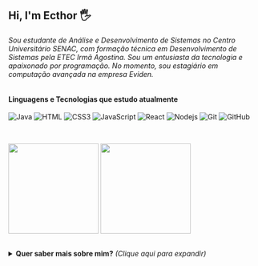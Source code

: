 ## Hi, I'm Ecthor :raised_hand_with_fingers_splayed: 

###### Sou estudante de Análise e Desenvolvimento de Sistemas no Centro Universitário SENAC, com formação técnica em Desenvolvimento de Sistemas pela ETEC Irmã Agostina. Sou um entusiasta da tecnologia e apaixonado por programação. No momento, sou estagiário em computação avançada na empresa Eviden.

#### Linguagens e Tecnologias que estudo atualmente

![Java](https://img.shields.io/badge/Java-ED8B00?style=for-the-badge&logo=openjdk&logoColor=black "Java")
![HTML](https://img.shields.io/badge/HTML5-E34F26?style=for-the-badge&logo=html5&logoColor=white "HTML")
![CSS3](https://img.shields.io/badge/CSS3-1572B6?style=for-the-badge&logo=css3&logoColor=white "CSS")
![JavaScript](https://img.shields.io/badge/JavaScript-F7DF1E?style=for-the-badge&logo=javascript&logoColor=black "JavaScript")
![React](https://img.shields.io/badge/React-20232A?style=for-the-badge&logo=react&logoColor=61DAFB "React")
![Nodejs](https://img.shields.io/badge/Node.js-43853D?style=for-the-badge&logo=node.js&logoColor=white "Nodejs")
![Git](https://img.shields.io/badge/git-%23F05033.svg?style=for-the-badge&logo=git&logoColor=white "Git")
![GitHub](https://img.shields.io/badge/github-%23121011.svg?style=for-the-badge&logo=github&logoColor=white "GitHub")

<br>

<img height="180em" align="center" src="https://github-readme-stats.vercel.app/api?username=EcthorSilva&show_icons=true&title_color=808080&border_color=808080&icon_color=808080&text_color=808080&theme=transparent&include_all_commits=false&rank_icon=github"/> <img height="180em" align="center" src="https://github-readme-stats.vercel.app/api/top-langs/?username=EcthorSilva&layout=donut&langs_count=5&theme=transparent&title_color=808080&border_color=808080&icon_color=808080&text_color=808080"/>

<br>

<details>
  <summary>
      <b>Quer saber mais sobre mim?</b>
      <i>(Clique aqui para expandir)</i>
    </summary>

### Skills 

<div style="display: inline_block">
    <img aling="center" alt="" src="https://img.shields.io/badge/Microsoft_Excel-217346?style=for-the-badge&logo=microsoft-excel&logoColor=white" />
    <img aling="center" alt="" src="https://img.shields.io/badge/Microsoft_Word-2B579A?style=for-the-badge&logo=microsoft-word&logoColor=white" />
  <br/>
    <img aling="center" alt="Windows" src="https://img.shields.io/badge/Windows-0078D6?style=for-the-badge&logo=windows&logoColor=white" />
    <img aling="center" alt="Linux" src="https://img.shields.io/badge/Ubuntu-E95420?style=for-the-badge&logo=ubuntu&logoColor=white" />
    <img aling="center" alt="Android" src="https://img.shields.io/badge/Android-3DDC84?style=for-the-badge&logo=android&logoColor=white" />
</div>

</details>
